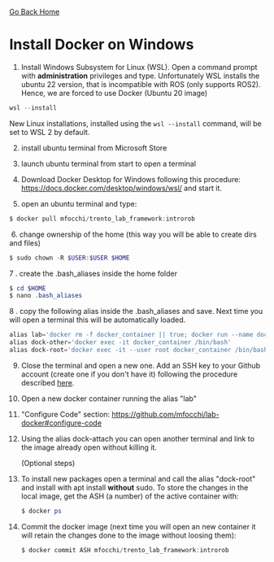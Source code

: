 [Go Back Home](Home)

Install Docker on Windows 
================================================================================

1. Install  Windows Subsystem for Linux (WSL). Open a command prompt with **administration** privileges and type. Unfortunately WSL installs the ubuntu 22 version, that is incompatible with ROS (only supports ROS2). Hence, we are forced to use Docker (Ubuntu 20 image)

```powershell
wsl --install
```

New Linux installations, installed using the `wsl --install` command, will be set to WSL 2 by default.

2. install ubuntu terminal from Microsoft Store
3. launch ubuntu terminal from start to open a terminal
4. Download Docker Desktop for Windows following this procedure: https://docs.docker.com/desktop/windows/wsl/ and start it.

5. open an ubuntu terminal and type:

```powershell
$ docker pull mfocchi/trento_lab_framework:introrob
```

​    6. change ownership of the home (this way you will be able to create dirs and files)

```powershell
$ sudo chown -R $USER:$USER $HOME
```

   7 . create the .bash_aliases inside the home folder

```powershell
$ cd $HOME
$ nano .bash_aliases
```

  8 . copy the following alias inside the .bash_aliases and save. Next time you will open a terminal this will be automatically loaded. 

```powershell
alias lab='docker rm -f docker_container || true; docker run --name docker_container   --user $(id -u):$(id -g)  --workdir="/home/$USER" --volume="/etc/group:/etc/group:ro"   --volume="/etc/shadow:/etc/shadow:ro"  --volume="/etc/passwd:/etc/passwd:ro" --device=/dev/dri:/dev/dri  -e "QT_X11_NO_MITSHM=1" --network=host -it  --volume "/tmp/.X11-unix:/tmp/.X11-unix:rw" --volume $HOME/trento_lab_home:$HOME --env=HOME --env=USER  --privileged  -e SHELL -e "DISPLAY=:0.0" -e DOCKER=1  --entrypoint /bin/bash mfocchi/trento_lab_framework:introrob'
alias dock-other='docker exec -it docker_container /bin/bash'
alias dock-root='docker exec -it --user root docker_container /bin/bash'
```

9. Close the terminal and open a new one. Add an SSH key to your Github account (create one if you don't have it) following the procedure described   [here](https://github.com/mfocchi/lab-docker/blob/master/install_docker.md).

10. Open a new docker container running the alias "lab"

11. "Configure Code" section: https://github.com/mfocchi/lab-docker#configure-code 

12. Using the alias dock-attach you can open another terminal and link to the image already open without killing it.

    (Optional steps)

13. To install new packages open a terminal and call the alias "dock-root" and install with apt install **without** sudo. To store the changes in the local image, get the ASH (a number) of the active container with:

    ```powershell
    $ docker ps 
    ```

14. Commit the docker image (next time you will open an new container it will retain the changes done to the image without loosing them):

    ```powershell
    $ docker commit ASH mfocchi/trento_lab_framework:introrob
    ```